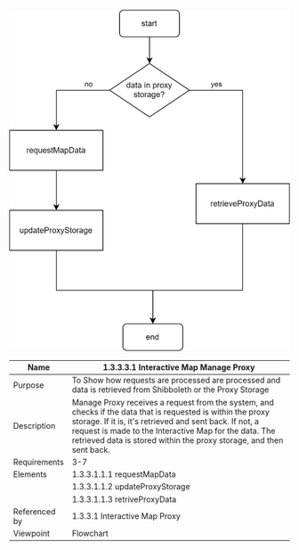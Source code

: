 ![1.3 Storage](TeamOneFiles/1.3.3.3.1%20Manage%20Proxy.svg)

| Name | 1.3.3.3.1 Interactive Map Manage Proxy|
| ----------- | ----------- |
| Purpose | To Show how requests are processed are processed and data is retrieved from Shibboleth or the Proxy Storage  |
| Description | Manage Proxy receives a request from the system, and checks if the data that is requested is within the proxy storage. If it is, it's retrieved and sent back. If not, a request is made to the Interactive Map for the data. The retrieved data is stored within the proxy storage, and then sent back. |
| Requirements | 3-7 |
| Elements | 1.3.3.1.1.1 requestMapData |
|          | 1.3.3.1.1.2 updateProxyStorage |
|          | 1.3.3.1.1.3 retriveProxyData |
| Referenced by | 1.3.3.1 Interactive Map Proxy |
| Viewpoint | Flowchart |
